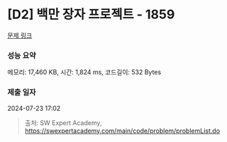 # [D2] 백만 장자 프로젝트 - 1859 

[문제 링크](https://swexpertacademy.com/main/code/problem/problemDetail.do?contestProbId=AV5LrsUaDxcDFAXc) 

### 성능 요약

메모리: 17,460 KB, 시간: 1,824 ms, 코드길이: 532 Bytes

### 제출 일자

2024-07-23 17:02



> 출처: SW Expert Academy, https://swexpertacademy.com/main/code/problem/problemList.do